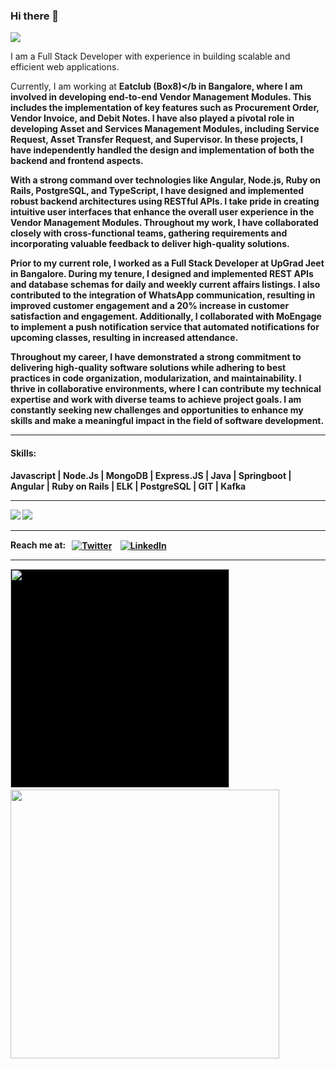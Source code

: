 ### Hi there 👋
<img src="https://i.imgur.com/Ge5ikvL.gif">
<br>
<p>I am a Full Stack Developer with experience in building scalable and efficient web applications. 

Currently, I am working at <b>Eatclub (Box8)</b in Bangalore, where I am involved in developing end-to-end Vendor Management Modules. This includes the implementation of key features such as Procurement Order, Vendor Invoice, and Debit Notes. I have also played a pivotal role in developing Asset and Services Management Modules, including Service Request, Asset Transfer Request, and Supervisor. In these projects, I have independently handled the design and implementation of both the backend and frontend aspects.

With a strong command over technologies like <b>Angular, Node.js, Ruby on Rails, PostgreSQL, and TypeScript</b>, I have designed and implemented robust backend architectures using RESTful APIs. I take pride in creating intuitive user interfaces that enhance the overall user experience in the Vendor Management Modules. Throughout my work, I have collaborated closely with cross-functional teams, gathering requirements and incorporating valuable feedback to deliver high-quality solutions.

Prior to my current role, I worked as a Full Stack Developer at UpGrad Jeet in Bangalore. During my tenure, I designed and implemented REST APIs and database schemas for daily and weekly current affairs listings. I also contributed to the integration of WhatsApp communication, resulting in improved customer engagement and a 20% increase in customer satisfaction and engagement. Additionally, I collaborated with MoEngage to implement a push notification service that automated notifications for upcoming classes, resulting in increased attendance.

Throughout my career, I have demonstrated a strong commitment to delivering high-quality software solutions while adhering to best practices in code organization, modularization, and maintainability. I thrive in collaborative environments, where I can contribute my technical expertise and work with diverse teams to achieve project goals. I am constantly seeking new challenges and opportunities to enhance my skills and make a meaningful impact in the field of software development.</p>

---

<h4>Skills:</h4>
<p>Javascript | Node.Js | MongoDB | Express.JS | Java | Springboot | Angular | Ruby on Rails | ELK | PostgreSQL | GIT | Kafka</p>

---

<p><img src="https://komarev.com/ghpvc/?username=praveenkesarwani"> <img src="https://img.shields.io/github/followers/praveenkesarwani"> </P>

---

<p>Reach me at: &nbsp;
<a href="https://twitter.com/praveenkesarwa6" rel="nofollow"><img align="center" src="https://img.shields.io/badge/Twitter-1DA1F2?style=for-the-badge&logo=twitter&logoColor=white" alt="Twitter" data-canonical-src="https://img.shields.io/badge/Twitter--_.svg?style=social&amp;logo=twitter" style="max-width:100%;"></a>
&nbsp;&nbsp;
<a href="https://www.linkedin.com/in/praveen-kesarwani/" rel="nofollow"><img align="center" 
src="https://img.shields.io/badge/LinkedIn-0077B5?style=for-the-badge&logo=linkedin&logoColor=white" alt="LinkedIn" data-canonical-src="https://img.shields.io/badge/LinkedIn--_.svg?style=social&amp;logo=linkedin" style="max-width:100%;"></a>
</p>


---

<p>
<img style= 'background:black;' width="350px" src="https://github-readme-stats.vercel.app/api/top-langs/?username=praveenkesarwani&layout=compact&bg_color=151515&text_color=0ee8e1&title_color=ff00f7">  &nbsp &nbsp
<img width="430px" src="https://github-readme-stats.vercel.app/api?username=praveenkesarwani&&show_icons=true&title_color=ff00f7&icon_color=bb2acf&text_color=0ee8e1&bg_color=151515">
</p>



   
